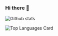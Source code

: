 ### Hi there 👋

<!--
**r3alix01/r3alix01** is a ✨ _special_ ✨ repository because its `README.md` (this file) appears on your GitHub profile.

Here are some ideas to get you started:

- 🔭 I’m currently working on ...
- 🌱 I’m currently learning ...
- 👯 I’m looking to collaborate on ...
- 🤔 I’m looking for help with ...
- 💬 Ask me about ...
- 📫 How to reach me: ...
- 😄 Pronouns: ...
- ⚡ Fun fact: ...
-->

![Github stats](https://github-readme-stats.vercel.app/api?username=r3alix01&theme=highcontrast&show_icons=true&count_private=true)

![Top Languages Card](https://github-readme-stats.vercel.app/api/top-langs/?username=r3alix01)
